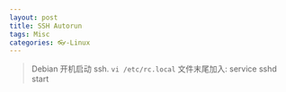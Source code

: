 ```yaml
---
layout: post
title: SSH Autorun
tags: Misc
categories: 👓-Linux
---
```


> Debian
开机启动 ssh.
`vi /etc/rc.local`
文件末尾加入:   service sshd start



